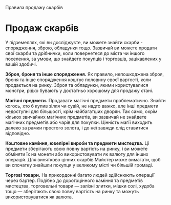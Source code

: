 Правила продажу скарбів

# Продаж скарбів
У підземеллях, які ви досліджуєте, ви можете знайти скарби - спорядження, зброю, обладунки тощо. Зазвичай ви можете продати свої скарби та дрібнички, коли повернетеся до міста чи іншого поселення, за умови, що знайдете покупців і торговців, зацікавлених у вашій здобичі.

**Зброя, броня та інше спорядження.** Як правило, непошкоджена зброя, броня та інше спорядження коштує половину своєї вартості, коли продається на ринку. Зброя та обладунки, якими користувалися монстри, рідко бувають у достатньо хорошому для продажу стані.

**Магічні предмети.** Продавати магічні предмети проблематично. Знайти когось, хто б купив зілля чи сувій, не надто важко, але інші предмети недоступні для більшості, крім найбагатших дворян. Так само, окрім кількох звичайних магічних предметів, ви зазвичай не знайдете магічних предметів або чарів для покупки. Цінність магії виходить далеко за рамки простого золота, і до неї завжди слід ставитися відповідно.

**Коштовне каміння, ювелірні вироби та предмети мистецтва.** Ці предмети зберігають свою повну вартість на ринку, і ви можете обміняти їх на монети або використовувати як валюту для інших операцій. Для винятково цінних скарбів Майстер може вимагати, щоб ви спочатку знайшли покупця у великому місті чи більшій громаді.

**Торгові товари.** На прикордонні багато людей здійснюють операції через бартер. Подібно до дорогоцінного каміння та предметів мистецтва, торговельні товари — залізні злитки, мішки солі, худоба тощо — зберігають свою повну вартість на ринку та можуть використовуватися як валюта.
